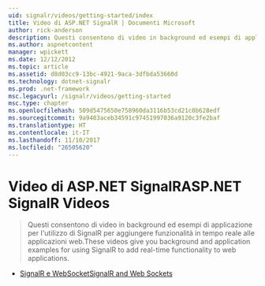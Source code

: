 ```yaml
---
uid: signalr/videos/getting-started/index
title: Video di ASP.NET SignalR | Documenti Microsoft
author: rick-anderson
description: Questi consentono di video in background ed esempi di applicazione per l'utilizzo di SignalR per aggiungere funzionalità in tempo reale alle applicazioni web.
ms.author: aspnetcontent
manager: wpickett
ms.date: 12/12/2012
ms.topic: article
ms.assetid: d8d03cc9-13bc-4921-9aca-3dfbda53660d
ms.technology: dotnet-signalr
ms.prod: .net-framework
msc.legacyurl: /signalr/videos/getting-started
msc.type: chapter
ms.openlocfilehash: 509d5475650e758960da3116b53cd21c0b628edf
ms.sourcegitcommit: 9a9483aceb34591c97451997036a9120c3fe2baf
ms.translationtype: HT
ms.contentlocale: it-IT
ms.lasthandoff: 11/10/2017
ms.locfileid: "26505620"
---
```

<a name="aspnet-signalr-videos"></a><span data-ttu-id="0386f-103">Video di ASP.NET SignalR</span><span class="sxs-lookup"><span data-stu-id="0386f-103">ASP.NET SignalR Videos</span></span>
====================
> <span data-ttu-id="0386f-104">Questi consentono di video in background ed esempi di applicazione per l'utilizzo di SignalR per aggiungere funzionalità in tempo reale alle applicazioni web.</span><span class="sxs-lookup"><span data-stu-id="0386f-104">These videos give you background and application examples for using SignalR to add real-time functionality to web applications.</span></span>


- [<span data-ttu-id="0386f-105">SignalR e WebSocket</span><span class="sxs-lookup"><span data-stu-id="0386f-105">SignalR and Web Sockets</span></span>](signalr-and-web-sockets.md)
